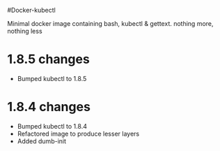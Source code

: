 #Docker-kubectl

Minimal docker image containing bash, kubectl & gettext. nothing more, nothing less

# 1.8.5 changes
- Bumped kubectl to 1.8.5

# 1.8.4 changes
- Bumped kubectl to 1.8.4  
- Refactored image to produce lesser layers  
- Added dumb-init